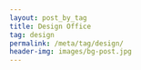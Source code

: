 ```yaml
---
layout: post_by_tag
title: Design Office
tag: design
permalink: /meta/tag/design/
header-img: images/bg-post.jpg
---
```

